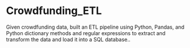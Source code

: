 # Crowdfunding_ETL
Given crowdfunding data, built an ETL pipeline using Python, Pandas, and Python dictionary methods and regular expressions to extract and transform the data and load it into a SQL database..
